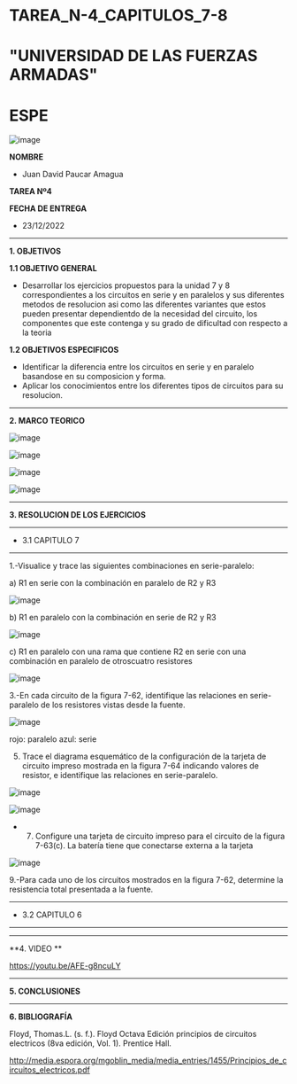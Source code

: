 # TAREA_N-4_CAPITULOS_7-8

# "UNIVERSIDAD DE LAS FUERZAS ARMADAS"
# ESPE

![image](https://user-images.githubusercontent.com/116772918/200762591-a164d8db-c02e-4269-8bb4-0bc4c810d79f.png)

**NOMBRE**
 
* Juan David Paucar Amagua

**TAREA Nº4**

**FECHA DE ENTREGA**
* 23/12/2022
--------------------------------------------------------------------------------------------------------------------------------------------------------------------------------------

**1. OBJETIVOS**

**1.1  OBJETIVO GENERAL**

* Desarrollar los ejercicios propuestos para la unidad 7 y 8 correspondientes a los circuitos en serie y en paralelos y sus diferentes metodos de resolucion asi como las diferentes variantes que estos pueden presentar dependientdo de la necesidad del circuito, los componentes que este contenga y su grado de dificultad con respecto a la teoria


**1.2  OBJETIVOS ESPECIFICOS**

* Identificar la diferencia entre los circuitos en serie y en paralelo basandose en su composicion y forma.
* Aplicar los conocimientos entre los diferentes tipos de circuitos para su resolucion.


--------------------------------------------------------------------------------------------------------------------------------------------------------------------------------------
**2. MARCO TEORICO**

![image](https://user-images.githubusercontent.com/93835587/147997466-7fa6b154-d3f0-410d-97c0-94767fb48e7c.jpeg)

![image](https://user-images.githubusercontent.com/93835587/147999367-3e195add-5f6f-4666-a951-36a18946d4c2.jpeg)

![image](https://user-images.githubusercontent.com/93835587/147999373-0a40d0b7-fd14-4020-a764-1ae1f579de0b.jpeg)

![image](https://user-images.githubusercontent.com/93835533/148076248-1988573c-1df6-4ba9-abdf-fb8df5f3a949.png)



--------------------------------------------------------------------------------------------------------------------------------------------------------------------------------------
**3. RESOLUCION DE LOS EJERCICIOS**

--------------------------------------------------------------------------------------------------------------------------------------------------------------------------------------

* 3.1 CAPITULO 7
--------------------------------------------------------------------------------------------------------------------------------------------------------------------------------------
1.-Visualice y trace las siguientes combinaciones en serie-paralelo:

a) R1 en serie con la combinación en paralelo de R2 y R3

![image](https://user-images.githubusercontent.com/116772918/209067653-e310efdb-ff84-4cbd-a6cb-1ba7ae9ea4e7.png)

b) R1 en paralelo con la combinación en serie de R2 y R3

![image](https://user-images.githubusercontent.com/116772918/209067918-280f19e8-708f-4e03-9612-86c7453a2de5.png)

c) R1 en paralelo con una rama que contiene R2 en serie con una combinación en paralelo de otroscuatro resistores

![image](https://user-images.githubusercontent.com/116772918/209068412-222b7936-b6e3-4ef6-a177-c046689bb724.png)

3.-En cada circuito de la figura 7-62, identifique las relaciones en serie-paralelo de los resistores vistas desde la fuente.

![image](https://user-images.githubusercontent.com/116772918/209070845-4e980e06-013d-438d-b06a-7cd14427d5d0.png)

rojo: paralelo
azul: serie

5. Trace el diagrama esquemático de la configuración de la tarjeta de circuito impreso mostrada en la figura 7-64 indicando valores de resistor, e identifique las relaciones en serie-paralelo.

![image](https://user-images.githubusercontent.com/116772918/209071355-36bd4807-3de3-447b-acd8-583c4500ad03.png)

![image](https://user-images.githubusercontent.com/116772918/209071388-ca8470f6-b24b-4b07-a903-dfaf4d823e25.png)

* 7. Configure una tarjeta de circuito impreso para el circuito de la figura 7-63(c). La batería tiene que conectarse externa a la tarjeta

![image](https://user-images.githubusercontent.com/116772918/209072111-8d6eeaee-2542-43a8-b360-6866b75d98ad.png)

9.-Para cada uno de los circuitos mostrados en la figura 7-62, determine la resistencia total presentada a la fuente.


--------------------------------------------------------------------------------------------------------------------------------------------------------------------------------------

* 3.2 CAPITULO 6

--------------------------------------------------------------------------------------------------------------------------------------------------------------------------------------




--------------------------------------------------------------------------------------------------------------------------------------------------------------------------------------
**4. VIDEO **

https://youtu.be/AFE-g8ncuLY


--------------------------------------------------------------------------------------------------------------------------------------------------------------------------------------

**5. CONCLUSIONES**


--------------------------------------------------------------------------------------------------------------------------------------------------------------------------------------



**6. BIBLIOGRAFÍA**

Floyd, Thomas.L. (s. f.). Floyd Octava Edición principios de circuitos electricos (8va edición, Vol. 1). Prentice Hall. 

http://media.espora.org/mgoblin_media/media_entries/1455/Principios_de_circuitos_electricos.pdf
